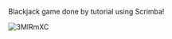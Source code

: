 Blackjack game done by tutorial using Scrimba!

![3MlRmXC](https://user-images.githubusercontent.com/83338805/204622017-c4bed7a6-2fe7-4fb8-8cee-2f2f9fda4828.png)
